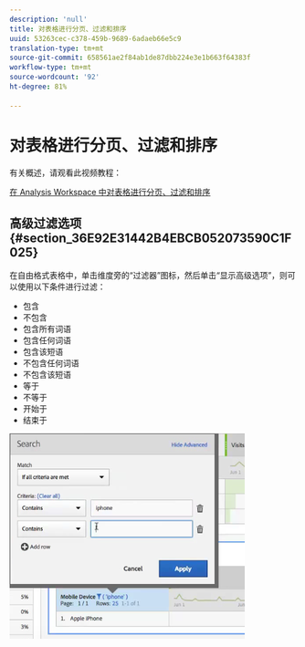 ```yaml
---
description: 'null'
title: 对表格进行分页、过滤和排序
uuid: 53263cec-c378-459b-9689-6adaeb66e5c9
translation-type: tm+mt
source-git-commit: 658561ae2f84ab1de87dbb224e3e1b663f64383f
workflow-type: tm+mt
source-wordcount: '92'
ht-degree: 81%

---
```



# 对表格进行分页、过滤和排序

有关概述，请观看此视频教程：

[在 Analysis Workspace 中对表格进行分页、过滤和排序](https://docs.adobe.com/content/help/en/analytics-learn/tutorials/analysis-workspace/building-freeform-tables/pagination-filtering-sorting-tables.html)

## 高级过滤选项 {#section_36E92E31442B4EBCB052073590C1F025}

在自由格式表格中，单击维度旁的“过滤器”图标，然后单击“显示高级选项”，则可以使用以下条件进行过滤：

* 包含
* 不包含
* 包含所有词语
* 包含任何词语
* 包含该短语
* 不包含任何词语
* 不包含该短语
* 等于
* 不等于
* 开始于
* 结束于

![](assets/advanced-filter.png)

